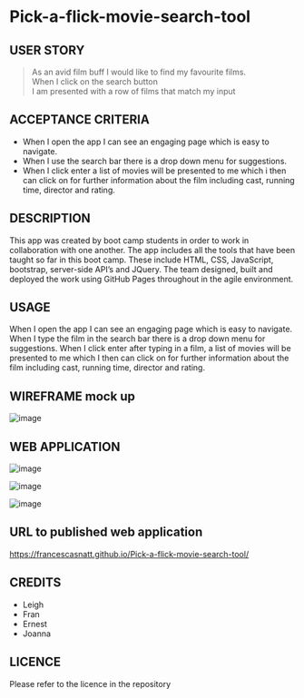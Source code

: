 # Pick-a-flick-movie-search-tool

## USER STORY

> As an avid film buff I would like to find my favourite films.\
> When I click on the search button\
> I am presented with a row of films that match my input

## ACCEPTANCE CRITERIA

* When I open the app I can see an engaging page which is easy to navigate.
* When I use the search bar there is a drop down menu for suggestions.
* When I click enter a list of movies will be presented to me which i then can click on for further information about the film including cast, running time, director and rating.

## DESCRIPTION

This app was created by boot camp students in order to work in collaboration with one another.  The 
app includes all the tools that have been taught so far in this boot camp.  These include HTML, CSS, 
JavaScript, bootstrap, server-side API’s and JQuery. The team designed, built and deployed the work 
using GitHub Pages throughout in the agile environment.

## USAGE

When I open the app I can see an engaging page which is easy to navigate. When I type the film in the
search bar there is a drop down menu for suggestions. When I click enter after typing in a film, a list 
of movies will be presented to me which I then can click on for further information about the film 
including cast, running time, director and rating.

## WIREFRAME mock up

![image](https://user-images.githubusercontent.com/86853558/213462774-5e2f733a-a5f6-4b9b-8df7-6cb8cbe72f7b.png)

## WEB APPLICATION

![image](https://user-images.githubusercontent.com/86853558/213463255-226ba701-af0e-4355-8837-5d9d8aa192eb.png)

![image](https://user-images.githubusercontent.com/86853558/213463435-722a3a1a-4871-44d1-91ea-3b174efc5752.png)

![image](https://user-images.githubusercontent.com/86853558/213463551-d372c397-b025-483d-8ddd-3374f2ce8df6.png)

## URL to published web application

https://francescasnatt.github.io/Pick-a-flick-movie-search-tool/

## CREDITS

* Leigh
* Fran 
* Ernest
* Joanna

## LICENCE
Please refer to the licence in the repository
  
